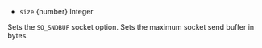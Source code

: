 <!-- YAML
added: v8.7.0
-->

* `size` {number} Integer

Sets the `SO_SNDBUF` socket option. Sets the maximum socket send buffer
in bytes.

